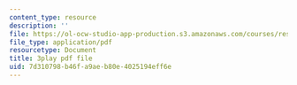```yaml
---
content_type: resource
description: ''
file: https://ol-ocw-studio-app-production.s3.amazonaws.com/courses/res-18-009-learn-differential-equations-up-close-with-gilbert-strang-and-cleve-moler-fall-2015/7d310798b46fa9aeb80e4025194eff6e_xw3ccgYhFis.pdf
file_type: application/pdf
resourcetype: Document
title: 3play pdf file
uid: 7d310798-b46f-a9ae-b80e-4025194eff6e
---
```

